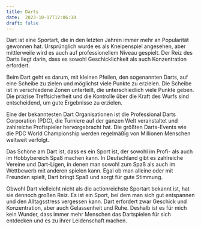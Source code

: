 ```yaml
---
title: Darts
date:  2023-10-17T12:06:10
draft: false
---
```


Dart ist eine Sportart, die in den letzten Jahren immer mehr an Popularität gewonnen hat. Ursprünglich wurde es als Kneipenspiel angesehen, aber mittlerweile wird es auch auf professionellem Niveau gespielt. Der Reiz des Darts liegt darin, dass es sowohl Geschicklichkeit als auch Konzentration erfordert.

Beim Dart geht es darum, mit kleinen Pfeilen, den sogenannten Darts, auf eine Scheibe zu zielen und möglichst viele Punkte zu erzielen. Die Scheibe ist in verschiedene Zonen unterteilt, die unterschiedlich viele Punkte geben. Die präzise Treffsicherheit und die Kontrolle über die Kraft des Wurfs sind entscheidend, um gute Ergebnisse zu erzielen.

Eine der bekanntesten Dart Organisationen ist die Professional Darts Corporation (PDC), die Turniere auf der ganzen Welt veranstaltet und zahlreiche Profispieler hervorgebracht hat. Die größten Darts-Events wie die PDC World Championship werden regelmäßig von Millionen Menschen weltweit verfolgt.

Das Schöne am Dart ist, dass es ein Sport ist, der sowohl im Profi- als auch im Hobbybereich Spaß machen kann. In Deutschland gibt es zahlreiche Vereine und Dart-Ligen, in denen man sowohl zum Spaß als auch im Wettbewerb mit anderen spielen kann. Egal ob man alleine oder mit Freunden spielt, Dart bringt Spaß und sorgt für gute Stimmung.

Obwohl Dart vielleicht nicht als die actionreichste Sportart bekannt ist, hat sie dennoch großen Reiz. Es ist ein Sport, bei dem man sich gut entspannen und den Alltagsstress vergessen kann. Dart erfordert zwar Geschick und Konzentration, aber auch Gelassenheit und Ruhe. Deshalb ist es für mich kein Wunder, dass immer mehr Menschen das Dartspielen für sich entdecken und es zu ihrer Leidenschaft machen.